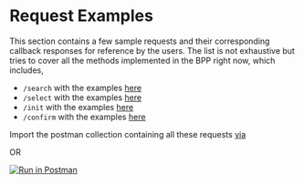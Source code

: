 # Request Examples

This section contains a few sample requests and their corresponding callback responses for reference by the users.
The list is not exhaustive but tries to cover all the methods implemented in the BPP right now, which includes,

- `/search` with the examples [here](./search/)
- `/select` with the examples [here](./select/)
- `/init` with the examples [here](./init/)
- `/confirm` with the examples [here](./confirm/)

Import the postman collection containing all these requests [via](https://api.postman.com/collections/18245860-16b4194b-1f01-4e27-90f3-7fee161e53b8?access_key=PMAT-01GQYWNCV3D98T9TMN9NJ53YJ4)

OR

[![Run in Postman](https://run.pstmn.io/button.svg)](https://god.gw.postman.com/run-collection/18245860-16b4194b-1f01-4e27-90f3-7fee161e53b8?action=collection%2Ffork&collection-url=entityId%3D18245860-16b4194b-1f01-4e27-90f3-7fee161e53b8%26entityType%3Dcollection%26workspaceId%3Db456aa14-4936-4ddb-b5ae-5ced0a8ab56a)